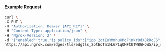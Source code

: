 <!-- Code generated for API Clients. DO NOT EDIT. -->

#### Example Request

```bash
curl \
-X PUT \
-H "Authorization: Bearer {API_KEY}" \
-H "Content-Type: application/json" \
-H "Ngrok-Version: 2" \
-d '{"enabled":true,"ip_policy_ids":["ipp_2otEoYMmhuXMqFjnkr8dX8kRcJS","ipp_2otEoTteAPLBbo448fM9cr29Pf3"]}' \
https://api.ngrok.com/edges/tls/edgtls_2otEoTm1kL6P1qQMFCUTWBGHoW5/ip_restriction
```
